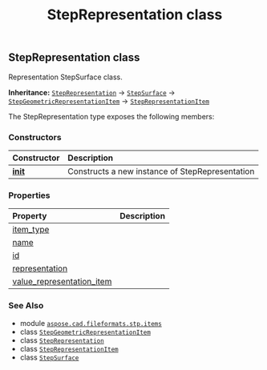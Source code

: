 ﻿---
title: StepRepresentation class
second_title: Aspose.CAD for Python via .NET API References
description: 
type: docs
weight: 560
url: /python-net/aspose.cad.fileformats.stp.items/steprepresentation/
is_root: false
---

## StepRepresentation class

Representation StepSurface class.



**Inheritance:** [`StepRepresentation`](/cad/python-net/aspose.cad.fileformats.stp.items/steprepresentation) → 
[`StepSurface`](/cad/python-net/aspose.cad.fileformats.stp.items/stepsurface) → 
[`StepGeometricRepresentationItem`](/cad/python-net/aspose.cad.fileformats.stp.items/stepgeometricrepresentationitem) → 
[`StepRepresentationItem`](/cad/python-net/aspose.cad.fileformats.stp.items/steprepresentationitem)



The StepRepresentation type exposes the following members:

### Constructors
| Constructor | Description |
| :- | :- |
| [__init__](/cad/python-net/aspose.cad.fileformats.stp.items/steprepresentation/__init__/#) | Constructs a new instance of StepRepresentation |


### Properties
| Property | Description |
| :- | :- |
| [item_type](/cad/python-net/aspose.cad.fileformats.stp.items/steprepresentation/item_type) |  |
| [name](/cad/python-net/aspose.cad.fileformats.stp.items/steprepresentation/name) |  |
| [id](/cad/python-net/aspose.cad.fileformats.stp.items/steprepresentation/id) |  |
| [representation](/cad/python-net/aspose.cad.fileformats.stp.items/steprepresentation/representation) |  |
| [value_representation_item](/cad/python-net/aspose.cad.fileformats.stp.items/steprepresentation/value_representation_item) |  |



### See Also
* module [`aspose.cad.fileformats.stp.items`](..)
* class [`StepGeometricRepresentationItem`](/cad/python-net/aspose.cad.fileformats.stp.items/stepgeometricrepresentationitem)
* class [`StepRepresentation`](/cad/python-net/aspose.cad.fileformats.stp.items/steprepresentation)
* class [`StepRepresentationItem`](/cad/python-net/aspose.cad.fileformats.stp.items/steprepresentationitem)
* class [`StepSurface`](/cad/python-net/aspose.cad.fileformats.stp.items/stepsurface)
